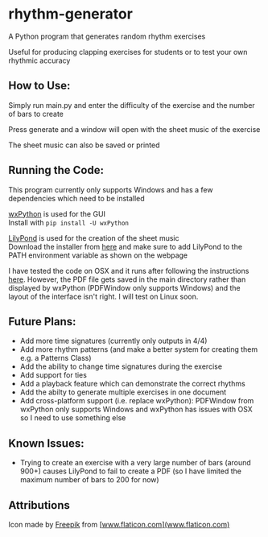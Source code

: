 # rhythm-generator
A Python program that generates random rhythm exercises

Useful for producing clapping exercises for students or to test your own rhythmic accuracy

## **How to Use:**

Simply run main.py and enter the difficulty of the exercise and the number of bars to create

Press generate and a window will open with the sheet music of the exercise

The sheet music can also be saved or printed


## **Running the Code:**

This program currently only supports Windows and has a few dependencies which need to be installed

[wxPython](https://wxpython.org/) is used for the GUI\
Install with `pip install -U wxPython`  

[LilyPond](http://lilypond.org/) is used for the creation of the sheet music\
Download the installer from [here](http://lilypond.org/windows.html) and make sure to add LilyPond to the PATH environment variable as shown on the webpage

I have tested the code on OSX and it runs after following the instructions [here](https://stackoverflow.com/questions/48531006/wxpython-this-program-needs-access-to-the-screen). However, the PDF file gets saved in the main directory rather than displayed by wxPython (PDFWindow only supports Windows) and the layout of the interface isn't right. I will test on Linux soon.

## **Future Plans:**

* Add more time signatures (currently only outputs in 4/4)
* Add more rhythm patterns (and make a better system for creating them e.g. a Patterns Class)
* Add the ability to change time signatures during the exercise
* Add support for ties
* Add a playback feature which can demonstrate the correct rhythms
* Add the abilty to generate multiple exercises in one document
* Add cross-platform support (i.e. replace wxPython): PDFWindow from wxPython only supports Windows and wxPython has issues with OSX so I need to use something else

## **Known Issues:**

* Trying to create an exercise with a very large number of bars (around 900+) causes LilyPond to fail to create a PDF (so I have limited the maximum number of bars to 200 for now)

## **Attributions**

Icon made by [Freepik](https://www.flaticon.com/authors/freepik) from [www.flaticon.com](www.flaticon.com)
